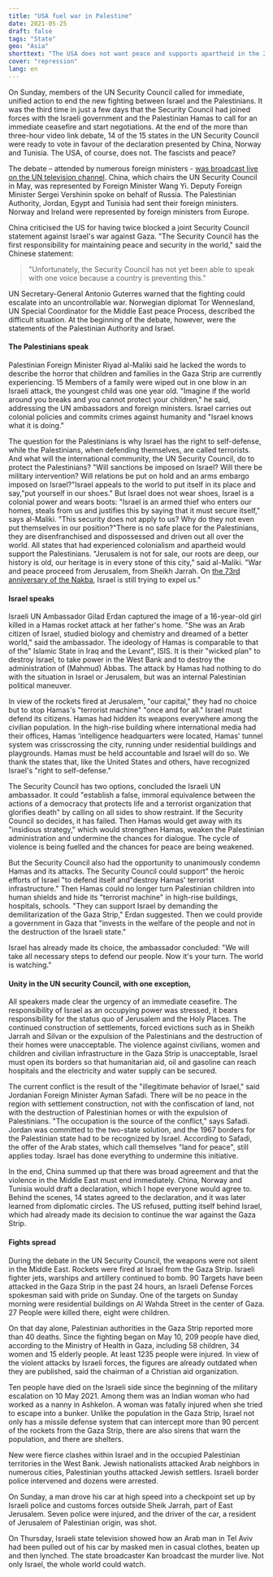 ```yaml
---
title: "USA fuel war in Palestine"
date: 2021-05-25
draft: false
tags: "State"
geo: "Asia"
shorttext: "The USA does not want peace and supports apartheid in the 21st century, which once had different consequences in South Africa."
cover: "repression"
lang: en
---
```


On Sunday, members of the UN Security Council called for immediate, unified action to end the new fighting between Israel and the Palestinians. It was the third time in just a few days that the Security Council had joined forces with the Israeli government and the Palestinian Hamas to call for an immediate ceasefire and start negotiations. At the end of the more than three-hour video link debate, 14 of the 15 states in the UN Security Council were ready to vote in favour of the declaration presented by China, Norway and Tunisia. The USA, of course, does not. The fascists and peace?

The debate – attended by numerous foreign ministers - [was broadcast live on the UN television channel](http://webtv.un.org/live-now/watch/the-situation-in-the-middle-east-including-the-palestinian-question-security-council-vtc-open-debate/6254491338001/?term "The situation in the Middle East, including the Palestinian question - Security Council VTC Open debate"). China, which chairs the UN Security Council in May, was represented by Foreign Minister Wang Yi. Deputy Foreign Minister Sergei Vershinin spoke on behalf of Russia. The Palestinian Authority, Jordan, Egypt and Tunisia had sent their foreign ministers. Norway and Ireland were represented by foreign ministers from Europe.

China criticised the US for having twice blocked a joint Security Council statement against Israel's war against Gaza. "The Security Council has the first responsibility for maintaining peace and security in the world," said the Chinese statement:

> "Unfortunately, the Security Council has not yet been able to speak with one voice because a country is preventing this."

UN Secretary-General Antonio Guterres warned that the fighting could escalate into an uncontrollable war. Norwegian diplomat Tor Wennesland, UN Special Coordinator for the Middle East peace Process, described the difficult situation. At the beginning of the debate, however, were the statements of the Palestinian Authority and Israel.

#### The Palestinians speak

Palestinian Foreign Minister Riyad al-Maliki said he lacked the words to describe the horror that children and families in the Gaza Strip are currently experiencing. 15 Members of a family were wiped out in one blow in an Israeli attack, the youngest child was one year old. "Imagine if the world around you breaks and you cannot protect your children," he said, addressing the UN ambassadors and foreign ministers. Israel carries out colonial policies and commits crimes against humanity and "Israel knows what it is doing."

The question for the Palestinians is why Israel has the right to self-defense, while the Palestinians, when defending themselves, are called terrorists. And what will the international community, the UN Security Council, do to protect the Palestinians? "Will sanctions be imposed on Israel? Will there be military intervention? Will relations be put on hold and an arms embargo imposed on Israel?"Israel appeals to the world to put itself in its place and say,"put yourself in our shoes." But Israel does not wear shoes, Israel is a colonial power and wears boots: "Israel is an armed thief who enters our homes, steals from us and justifies this by saying that it must secure itself," says al-Maliki. "This security does not apply to us? Why do they not even put themselves in our position?"There is no safe place for the Palestinians, they are disenfranchised and dispossessed and driven out all over the world. All states that had experienced colonialism and apartheid would support the Palestinians. "Jerusalem is not for sale, our roots are deep, our history is old, our heritage is in every stone of this city," said al-Maliki. "War and peace proceed from Jerusalem, from Sheikh Jarrah. On [the 73rd anniversary of the Nakba](/static/downloads/Broschuere_Nakba.pdf "FLUCHT UND VERTREIBUNG DER PALÄSTINENSER 1948"), Israel is still trying to expel us."

#### Israel speaks

Israeli UN Ambassador Gilad Erdan captured the image of a 16-year-old girl killed in a Hamas rocket attack at her father's home. "She was an Arab citizen of Israel, studied biology and chemistry and dreamed of a better world," said the ambassador. The ideology of Hamas is comparable to that of the" Islamic State in Iraq and the Levant", ISIS. It is their "wicked plan" to destroy Israel, to take power in the West Bank and to destroy the administration of (Mahmud) Abbas. The attack by Hamas had nothing to do with the situation in Israel or Jerusalem, but was an internal Palestinian political maneuver.

In view of the rockets fired at Jerusalem, "our capital," they had no choice but to stop Hamas's "terrorist machine" "once and for all." Israel must defend its citizens. Hamas had hidden its weapons everywhere among the civilian population. In the high-rise building where international media had their offices, Hamas 'intelligence headquarters were located, Hamas' tunnel system was crisscrossing the city, running under residential buildings and playgrounds. Hamas must be held accountable and Israel will do so. We thank the states that, like the United States and others, have recognized Israel's "right to self-defense."

The Security Council has two options, concluded the Israeli UN ambassador. It could "establish a false, immoral equivalence between the actions of a democracy that protects life and a terrorist organization that glorifies death" by calling on all sides to show restraint. If the Security Council so decides, it has failed. Then Hamas would get away with its "insidious strategy," which would strengthen Hamas, weaken the Palestinian administration and undermine the chances for dialogue. The cycle of violence is being fuelled and the chances for peace are being weakened.

But the Security Council also had the opportunity to unanimously condemn Hamas and its attacks. The Security Council could support" the heroic efforts of Israel "to defend itself and"destroy Hamas' terrorist infrastructure." Then Hamas could no longer turn Palestinian children into human shields and hide its "terrorist machine" in high-rise buildings, hospitals, schools. "They can support Israel by demanding the demilitarization of the Gaza Strip," Erdan suggested. Then we could provide a government in Gaza that "invests in the welfare of the people and not in the destruction of the Israeli state."

Israel has already made its choice, the ambassador concluded: "We will take all necessary steps to defend our people. Now it's your turn. The world is watching."

#### Unity in the UN security Council, with one exception,

All speakers made clear the urgency of an immediate ceasefire. The responsibility of Israel as an occupying power was stressed, it bears responsibility for the status quo of Jerusalem and the Holy Places. The continued construction of settlements, forced evictions such as in Sheikh Jarrah and Silvan or the expulsion of the Palestinians and the destruction of their homes were unacceptable. The violence against civilians, women and children and civilian infrastructure in the Gaza Strip is unacceptable, Israel must open its borders so that humanitarian aid, oil and gasoline can reach hospitals and the electricity and water supply can be secured.

The current conflict is the result of the "illegitimate behavior of Israel," said Jordanian Foreign Minister Ayman Safadi. There will be no peace in the region with settlement construction, not with the confiscation of land, not with the destruction of Palestinian homes or with the expulsion of Palestinians. "The occupation is the source of the conflict," says Safadi. Jordan was committed to the two-state solution, and the 1967 borders for the Palestinian state had to be recognized by Israel. According to Safadi, the offer of the Arab states, which call themselves "land for peace", still applies today. Israel has done everything to undermine this initiative.

In the end, China summed up that there was broad agreement and that the violence in the Middle East must end immediately. China, Norway and Tunisia would draft a declaration, which I hope everyone would agree to. Behind the scenes, 14 states agreed to the declaration, and it was later learned from diplomatic circles. The US refused, putting itself behind Israel, which had already made its decision to continue the war against the Gaza Strip.

#### Fights spread

During the debate in the UN Security Council, the weapons were not silent in the Middle East. Rockets were fired at Israel from the Gaza Strip. Israeli fighter jets, warships and artillery continued to bomb. 90 Targets have been attacked in the Gaza Strip in the past 24 hours, an Israeli Defense Forces spokesman said with pride on Sunday. One of the targets on Sunday morning were residential buildings on Al Wahda Street in the center of Gaza. 27 People were killed there, eight were children.

On that day alone, Palestinian authorities in the Gaza Strip reported more than 40 deaths. Since the fighting began on May 10, 209 people have died, according to the Ministry of Health in Gaza, including 58 children, 34 women and 15 elderly people. At least 1235 people were injured. In view of the violent attacks by Israeli forces, the figures are already outdated when they are published, said the chairman of a Christian aid organization.

Ten people have died on the Israeli side since the beginning of the military escalation on 10 May 2021.  Among them was an Indian woman who had worked as a nanny in Ashkelon. A woman was fatally injured when she tried to escape into a bunker. Unlike the population in the Gaza Strip, Israel not only has a missile defense system that can intercept more than 90 percent of the rockets from the Gaza Strip, there are also sirens that warn the population, and there are shelters.

New were fierce clashes within Israel and in the occupied Palestinian territories in the West Bank. Jewish nationalists attacked Arab neighbors in numerous cities, Palestinian youths attacked Jewish settlers. Israeli border police intervened and dozens were arrested.

On Sunday, a man drove his car at high speed into a checkpoint set up by Israeli police and customs forces outside Sheik Jarrah, part of East Jerusalem. Seven police were injured, and the driver of the car, a resident of Jerusalem of Palestinian origin, was shot.

On Thursday, Israeli state television showed how an Arab man in Tel Aviv had been pulled out of his car by masked men in casual clothes, beaten up and then lynched. The state broadcaster Kan broadcast the murder live. Not only Israel, the whole world could watch.
